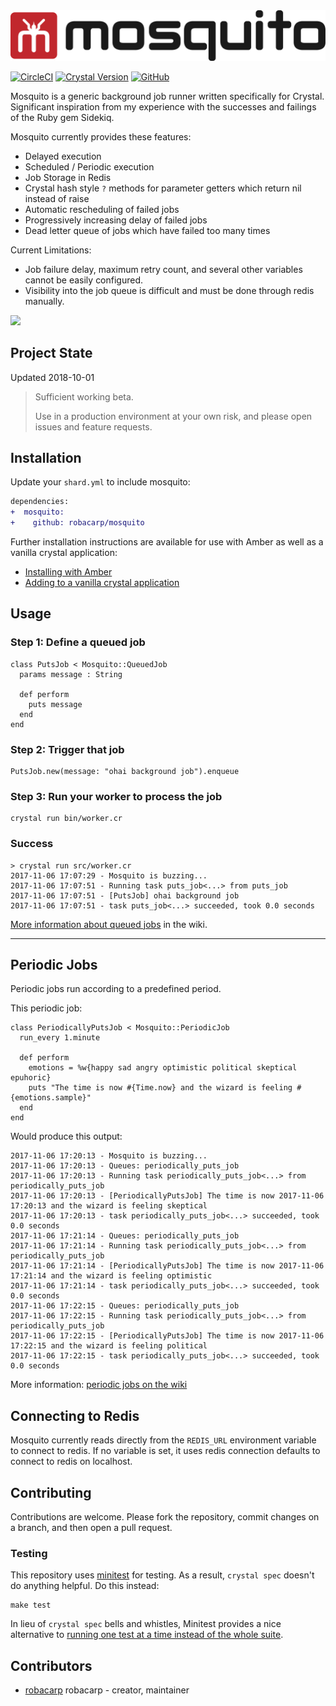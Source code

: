
<img src="logo/logotype_horizontal.svg" alt="mosquito">

[![CircleCI](https://img.shields.io/circleci/project/github/robacarp/mosquito/master.svg?logo=circleci&label=Circle%20CI&style=for-the-badge)](https://circleci.com/gh/robacarp/mosquito)
[![Crystal Version](https://img.shields.io/badge/crystal-0.27-blue.svg?longCache=true&style=for-the-badge)](https://crystal-lang.org/)
[![GitHub](https://img.shields.io/github/license/robacarp/mosquito.svg?style=for-the-badge)](https://tldrlegal.com/license/mit-license)


Mosquito is a generic background job runner written specifically for Crystal. Significant inspiration from my experience with the successes and failings of the Ruby gem Sidekiq.

Mosquito currently provides these features:
- Delayed execution
- Scheduled / Periodic execution
- Job Storage in Redis
- Crystal hash style `?` methods for parameter getters which return nil instead of raise
- Automatic rescheduling of failed jobs
- Progressively increasing delay of failed jobs
- Dead letter queue of jobs which have failed too many times

Current Limitations:
- Job failure delay, maximum retry count, and several other variables cannot be easily configured.
- Visibility into the job queue is difficult and must be done through redis manually.

![](https://cdn.shopify.com/s/files/1/0242/0179/products/amber1_1024x1024.png?v=1455409061)

## Project State

Updated 2018-10-01

> Sufficient working beta.
>
> Use in a production environment at your own risk, and please open issues and feature requests.

## Installation

Update your `shard.yml` to include mosquito:

```diff
dependencies:
+  mosquito:
+    github: robacarp/mosquito
```

Further installation instructions are available for use with Amber as well as a vanilla crystal application:

- [Installing with Amber](https://github.com/robacarp/mosquito/wiki/Usage:-Amber)
- [Adding to a vanilla crystal application](https://github.com/robacarp/mosquito/wiki/Usage:-vanilla-crystal)

## Usage

### Step 1: Define a queued job

```crystal
class PutsJob < Mosquito::QueuedJob
  params message : String

  def perform
    puts message
  end
end
```

### Step 2: Trigger that job

```crystal
PutsJob.new(message: "ohai background job").enqueue
```

### Step 3: Run your worker to process the job

```text
crystal run bin/worker.cr
```

### Success

```
> crystal run src/worker.cr
2017-11-06 17:07:29 - Mosquito is buzzing...
2017-11-06 17:07:51 - Running task puts_job<...> from puts_job
2017-11-06 17:07:51 - [PutsJob] ohai background job
2017-11-06 17:07:51 - task puts_job<...> succeeded, took 0.0 seconds
```

[More information about queued jobs](https://github.com/robacarp/mosquito/wiki/Queued-jobs) in the wiki.

------

## Periodic Jobs

Periodic jobs run according to a predefined period. 

This periodic job:
```crystal
class PeriodicallyPutsJob < Mosquito::PeriodicJob
  run_every 1.minute

  def perform
    emotions = %w{happy sad angry optimistic political skeptical epuhoric}
    puts "The time is now #{Time.now} and the wizard is feeling #{emotions.sample}"
  end
end
```

Would produce this output:
```crystal
2017-11-06 17:20:13 - Mosquito is buzzing...
2017-11-06 17:20:13 - Queues: periodically_puts_job
2017-11-06 17:20:13 - Running task periodically_puts_job<...> from periodically_puts_job
2017-11-06 17:20:13 - [PeriodicallyPutsJob] The time is now 2017-11-06 17:20:13 and the wizard is feeling skeptical
2017-11-06 17:20:13 - task periodically_puts_job<...> succeeded, took 0.0 seconds
2017-11-06 17:21:14 - Queues: periodically_puts_job
2017-11-06 17:21:14 - Running task periodically_puts_job<...> from periodically_puts_job
2017-11-06 17:21:14 - [PeriodicallyPutsJob] The time is now 2017-11-06 17:21:14 and the wizard is feeling optimistic
2017-11-06 17:21:14 - task periodically_puts_job<...> succeeded, took 0.0 seconds
2017-11-06 17:22:15 - Queues: periodically_puts_job
2017-11-06 17:22:15 - Running task periodically_puts_job<...> from periodically_puts_job
2017-11-06 17:22:15 - [PeriodicallyPutsJob] The time is now 2017-11-06 17:22:15 and the wizard is feeling political
2017-11-06 17:22:15 - task periodically_puts_job<...> succeeded, took 0.0 seconds
```

More information: [periodic jobs on the wiki](https://github.com/robacarp/mosquito/wiki/Periodic-Jobs)

## Connecting to Redis

Mosquito currently reads directly from the `REDIS_URL` environment variable to connect to redis. If no variable is set, it uses redis connection defaults to connect to redis on localhost. 

## Contributing

Contributions are welcome. Please fork the repository, commit changes on a branch, and then open a pull request.

### Testing

This repository uses [minitest](https://github.com/ysbaddaden/minitest.cr) for testing. As a result, `crystal spec` doesn't do anything helpful. Do this instead:

```
make test
```

In lieu of `crystal spec` bells and whistles, Minitest provides a nice alternative to [running one test at a time instead of the whole suite](https://github.com/ysbaddaden/minitest.cr/pull/31).

## Contributors

- [robacarp](https://github.com/robacarp) robacarp - creator, maintainer
